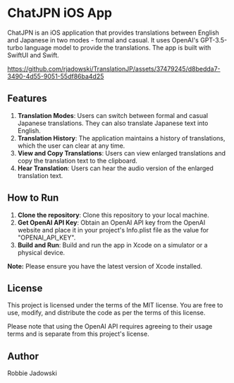 # ChatJPN iOS App

ChatJPN is an iOS application that provides translations between English and Japanese in two modes - formal and casual. It uses OpenAI's GPT-3.5-turbo language model to provide the translations. The app is built with SwiftUI and Swift.

https://github.com/rjadowski/TranslationJP/assets/37479245/d8bedda7-3490-4d55-9051-55df86ba4d25

## Features

1. **Translation Modes**: Users can switch between formal and casual Japanese translations. They can also translate Japanese text into English.
2. **Translation History**: The application maintains a history of translations, which the user can clear at any time.
3. **View and Copy Translations**: Users can view enlarged translations and copy the translation text to the clipboard.
4. **Hear Translation**: Users can hear the audio version of the enlarged translation text.

## How to Run

1. **Clone the repository**: Clone this repository to your local machine.
2. **Get OpenAI API Key**: Obtain an OpenAI API key from the OpenAI website and place it in your project's Info.plist file as the value for "OPENAI_API_KEY".
3. **Build and Run**: Build and run the app in Xcode on a simulator or a physical device.

**Note:** Please ensure you have the latest version of Xcode installed.

## License

This project is licensed under the terms of the MIT license. You are free to use, modify, and distribute the code as per the terms of this license. 

Please note that using the OpenAI API requires agreeing to their usage terms and is separate from this project's license.

## Author

Robbie Jadowski



